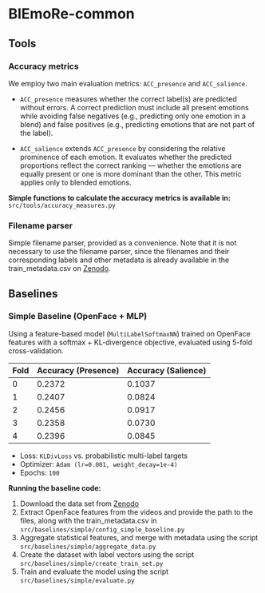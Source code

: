 # BlEmoRe-common

## Tools 

### Accuracy metrics

We employ two main evaluation metrics: `ACC_presence` and `ACC_salience`.

- `ACC_presence` measures whether the correct label(s) are predicted without errors.
  A correct prediction must include all present emotions while avoiding false negatives
  (e.g., predicting only one emotion in a blend) and false positives
  (e.g., predicting emotions that are not part of the label).

- `ACC_salience` extends `ACC_presence` by considering the relative prominence of each emotion.
  It evaluates whether the predicted proportions reflect the correct ranking — whether the emotions
  are equally present or one is more dominant than the other. This metric applies only to blended emotions.

**Simple functions to calculate the accuracy metrics is available in:** `src/tools/accuracy_measures.py`

### Filename parser

Simple filename parser, provided as a convenience. Note that it is not necessary to use the filename parser, since the filenames and their 
corresponding labels and other metadata is already available in 
the train_metadata.csv on [Zenodo](https://zenodo.org/records/15096942).

## Baselines 

### Simple Baseline (OpenFace + MLP)

Using a feature-based model (`MultiLabelSoftmaxNN`) trained on OpenFace features with a 
softmax + KL-divergence objective, evaluated using 5-fold cross-validation.

| Fold | Accuracy (Presence) | Accuracy (Salience) |
|------|---------------------|----------------------|
| 0    | 0.2372              | 0.1037               |
| 1    | 0.2407              | 0.0824               |
| 2    | 0.2456              | 0.0917               |
| 3    | 0.2358              | 0.0730               |
| 4    | 0.2396              | 0.0845               |

* Loss: `KLDivLoss` vs. probabilistic multi-label targets
* Optimizer: `Adam (lr=0.001, weight_decay=1e-4)`
* Epochs: `100`

**Running the baseline code:**



1. Download the data set from [Zenodo](https://zenodo.org/records/15096942)
2. Extract OpenFace features from the videos and provide the path to the files, along with the train_metadata.csv in 
`src/baselines/simple/config_simple_baseline.py` 
3. Aggregate statistical features, and merge with metadata using the script `src/baselines/simple/aggregate_data.py` 
4. Create the dataset with label vectors using the script `src/baselines/simple/create_train_set.py`
5. Train and evaluate the model using the script `src/baselines/simple/evaluate.py`